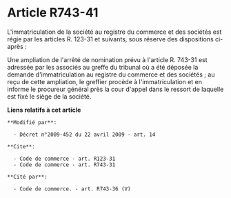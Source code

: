 # Article R743-41

L'immatriculation de la société au registre du commerce et des sociétés est régie par les articles R. 123-31 et suivants,
sous réserve des dispositions ci-après : 

Une ampliation de l'arrêté de nomination prévu à l'article R. 743-31 est adressée par les associés au greffe du tribunal où a
été déposée la demande d'immatriculation au registre du commerce et des sociétés ; au reçu de cette ampliation, le greffier
procède à l'immatriculation et en informe le procureur général près la cour d'appel dans le ressort de laquelle est fixé le
siège de la société.

**Liens relatifs à cet article**

	**Modifié par**:

	  - Décret n°2009-452 du 22 avril 2009 - art. 14

	**Cite**:

	  - Code de commerce - art. R123-31
	  - Code de commerce - art. R743-31

	**Cité par**:

	  - Code de commerce. - art. R743-36 (V)
